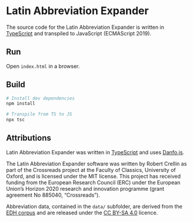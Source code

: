 # Latin Abbreviation Expander

The source code for the Latin Abbreviation Expander is written in [TypeScript](https://www.typescriptlang.org/) and transpiled to JavaScript (ECMAScript 2019).

## Run

Open ```index.html``` in a browser.

## Build

``` bash
# Install dev dependencies
npm install

# Transpile from TS to JS
npx tsc
```

## Attributions

Latin Abbreviation Expander was written in [TypeScript](https://www.typescriptlang.org/) and uses [Danfo.js](https://danfo.jsdata.org/).

The Latin Abbreviation Expander software was written by Robert Crellin as part of the Crossreads project at the Faculty of Classics, University of Oxford, and is licensed under the MIT license. This project has received funding from the European Research Council (ERC) under the European Union’s Horizon 2020 research and innovation programme (grant agreement No 885040, “Crossreads”).

Abbreviation data, contained in the ```data/``` subfolder, are derived from the <a href="https://edh.ub.uni-heidelberg.de/" target="_blank">EDH corpus</a> and are released under the  <a href="https://creativecommons.org/licenses/by-sa/4.0/deed.en" target="_blank">CC BY-SA 4.0</a> licence.
